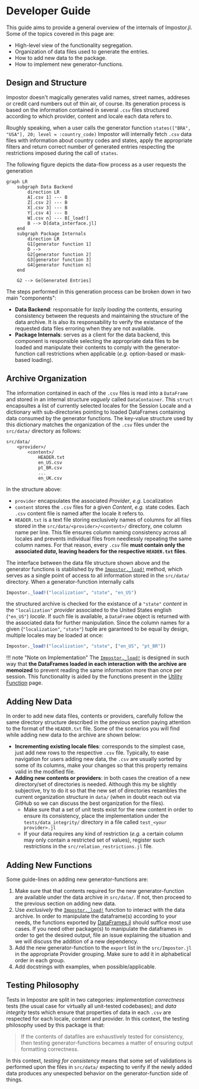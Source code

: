 # Developer Guide

This guide aims to provide a general overview of the internals of Impostor.jl. Some of the topics
covered in this page are:
- High-level view of the functionality segregation.
- Organization of data files used to generate the entries.
- How to add new data to the package.
- How to implement new generator-functions.

## Design and Structure

Impostor doesn't magically generates valid names, street names, addreses or credit card numbers
out of thin air, of course. Its generation process is based on the information contained in several
`.csv` files structured according to which provider, content and locale each data refers to.

Roughly speaking, when a user calls the generator function `states(["BRA", "USA"], 20; level = :country_code)`
Impostor will internally fetch `.csv` data files with information about country codes and states,
apply the appropriate filters and return correct number of generated entries respecting the
restrictions imposed during the call of `states`.

The following figure depicts the data-flow process as a user requests the generation 

```mermaid
graph LR
    subgraph Data Backend 
        direction LR
        A[.csv 1] --- B
        Z[.csv 2] --- B
        X[.csv 3] --- B
        Y[.csv 4] --- B
        W[.csv n] --- B[_load!]
        B --> D[data_interface.jl]
    end
    subgraph Package Internals 
        direction LR
        G1[generator function 1]
        D --> 
        G2[generator function 2]
        G3[generator function 3]
        G4[generator function n]
    end

    G2 --> Ge[Generated Entries]
```

The steps performed in this generation process can be broken down in two main "components":
- **Data Backend**: responsable for *lazily loading* the contents, ensuring consistency between the requests and maintaining the structure of the data archive. It is also its responsability to verify the existance of the requested data files erroring when they are not available.
- **Package Internals**: serves as a client for the data backend, this component is responsible selecting the appropriate data files to be loaded and manipulate their contents to comply with the generator-function call restrictions when applicable (*e.g.* option-based or mask-based loading).

## Archive Organization

The information contained in each of the `.csv` files is read into a `DataFrame` and stored in an
internal structure *vaguely* called `DataContainer`. This `struct` encapsultes a list of currently
selected locales for the Session Locale and a dictionary with sub-directories pointing to loaded
DataFrames containing data consumed by the generator functions. The key-value structure used by
this dictionary matches the organization of the `.csv` files under the `src/data/` directory as follows:

```
src/data/
    <provider>/
        <content>/
            HEADER.txt
            en_US.csv
            pt_BR.csv
            ...
            en_UK.csv
```

In the structure above:
- `provider` encapsulates the associated *Provider*, *e.g.* Localization
- `content` stores the `.csv` files for a given *Content*, *e.g.* state codes. Each `.csv` content file is named after the locale it refers to.
- `HEADER.txt` is a text file storing exclusively names of columns for all files stored in the `src/data/<provider>/<content>/` directory, one column name per line. This file ensures column naming consistency across all locales and prevents individual files from needlessly repeating the same column names. For that reason, every `.csv` file **must contain only the associated *data*, leaving headers for the respective `HEADER.txt` files**.

The interface between the data file structure shown above and the generator functions is stablished
by the [`Impostor._load!`](@ref) method, which serves as a single point of access to all information
stored in the `src/data/` directory. When a generator-function internally calls

```julia
Impostor._load!("localization", "state", "en_US")
```

the structured archive is checked for the existance of a `"state"` *content* in the `"localization"`
*provider* associated to the United States english (`"en_US"`) *locale*. If such file is available,
a `DataFrame` object is returned with the associated data for further manipulation. Since the column
names for a given (`"localization"`, `"state"`) tuple are garanteed to be equal by design, multiple
locales may be loaded at once:

```julia
Impostor._load!("localization", "state", ["en_US", "pt_BR"])
```

!!! note "Note on Implementation"
    The [`Impostor._load!`](@ref) is designed in such way that **the DataFrames loaded in each
    interaction with the archive are memoized** to prevent reading the same information more than
    once per session. This functionality is aided by the functions present in the
    [Utility Function](utilities/utility_functions.md) page.

## Adding New Data

In order to add new data files, contents or providers, carefully follow the same directory structure
described in the previous section paying attention to the format of the `HEADER.txt` file. Some of
the scenarios you will find while adding new data to the archive are shown below:
- **Incrementing existing locale files**: corresponds to the simplest case, just add new rows to the respective `.csv` file. Typically, to ease navigation for users adding new data, the `.csv` are usually sorted by some of its columns, make your changes so that this property remains valid in the modified file.
- **Adding new contents or providers**: in both cases the creation of a new directory/set of directories is needed. Although this my be slightly subjective, try to do it so that the new set of directories resambles the current organization structure in `data/` (when in doubt reach out via GitHub so we can discuss the best organization for the files).
    - Make sure that a set of unit tests exist for the new content in order to ensure its consistency, place the implementation under the `tests/data_integrity/` directory in a file called `test_<your provider>.jl`
    - If your data requires any kind of restriction (*e.g.* a certain column may only contain a restricted set of values), register such restrictions in the `src/relation_restrictions.jl` file.

## Adding New Functions

Some guide-lines on adding new generator-functions are:
1. Make sure that that contents required for the new generator-function are available under the data archive in `src/data/`. If not, then proceed to the previous section on adding new data.
1. Use *exclusively* the [`Impostor._load!`](@ref) function to interact with the data archive. In order to manipulate the dataframe(s) according to your needs, the functions exported by [DataFrames.jl](https://dataframes.juliadata.org/stable/lib/functions/) should suffice most use cases. If you need other package(s) to manipulate the dataframes in order to get the desired output, file an issue explaining the situation and we will discuss the addition of a new dependency.
1. Add the new generator-function to the `export` list in the `src/Impostor.jl` in the appropriate Provider grouping. Make sure to add it in alphabetical order in each group.
1. Add docstrings with examples, when possible/applicable.

## Testing Philosophy

Tests in Impostor are split in two categories: *implementation correctness* tests (the usual case for
virtually all unit-tested codebases); and *data integrity* tests which ensure that properties of 
data in each `.csv` are respected for each locale, content and provider. In this context, the testing
philosophy used by this package is that:

> If the contents of datafiles are exhaustively tested for consistency, then testing generator-functions becames a matter of ensuring output formatting correctness.

In this context, *testing for consistency* means that some set of validations is performed upon the
files in `src/data/` expecting to verify if the newly added data produces any unexpected behavior
on the generator-function side of things.
